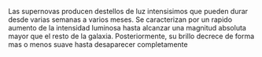 Las supernovas producen destellos de luz
 intensisimos que pueden durar desde 
 varias semanas a varios meses. Se 
 caracterizan por un rapido aumento de 
 la intensidad luminosa hasta alcanzar 
 una magnitud absoluta mayor que el 
 resto de la galaxia. Posteriormente, su 
 brillo decrece de forma mas o menos 
 suave hasta desaparecer completamente